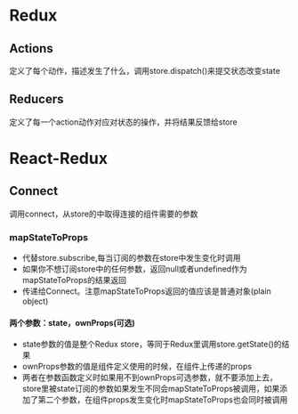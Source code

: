 # Redux

## Actions

定义了每个动作，描述发生了什么，调用store.dispatch()来提交状态改变state

## Reducers

定义了每一个action动作对应对状态的操作，并将结果反馈给store


# React-Redux

## Connect

调用connect，从store的中取得连接的组件需要的参数

### mapStateToProps

* 代替store.subscribe,每当订阅的参数在store中发生变化时调用
* 如果你不想订阅store中的任何参数，返回null或者undefined作为mapStateToProps的结果返回
* 传递给Connect。注意mapStateToProps返回的值应该是普通对象(plain object)

#### 两个参数：state，ownProps(可选)

* state参数的值是整个Redux store，等同于Redux里调用store.getState()的结果
* ownProps参数的值是组件定义使用的时候，在组件上传递的props
* 两者在参数函数定义时如果用不到ownProps可选参数，就不要添加上去，store里被state订阅的参数如果发生不同会mapStateToProps被调用，如果添加了第二个参数，在组件props发生变化时mapStateToProps也会同时被调用
